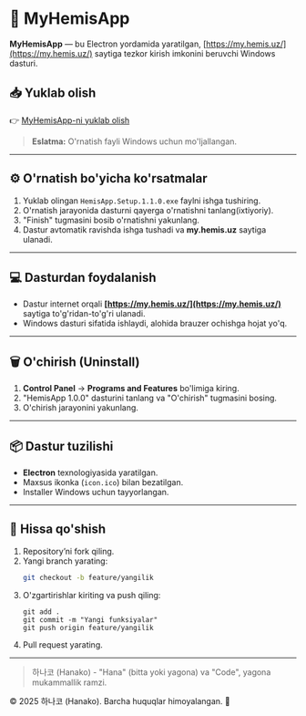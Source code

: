 # 🚀 MyHemisApp

**MyHemisApp** — bu Electron yordamida yaratilgan, [https://my.hemis.uz/](https://my.hemis.uz/) saytiga tezkor kirish imkonini beruvchi Windows dasturi.

## 📥 Yuklab olish

👉 [MyHemisApp-ni yuklab olish](https://github.com/jasurhaydarovcode/My-Hemis-App/releases/download/v1.1.0/MyHemisApp.Setup.1.1.0.exe)

> **Eslatma:** O'rnatish fayli Windows uchun mo'ljallangan.

---

## ⚙️ O'rnatish bo'yicha ko'rsatmalar

1. Yuklab olingan `HemisApp.Setup.1.1.0.exe` faylni ishga tushiring.
2. O'rnatish jarayonida dasturni qayerga o'rnatishni tanlang(ixtiyoriy).
3. "Finish" tugmasini bosib o'rnatishni yakunlang.
4. Dastur avtomatik ravishda ishga tushadi va **my.hemis.uz** saytiga ulanadi.

---

## 💻 Dasturdan foydalanish

- Dastur internet orqali **[https://my.hemis.uz/](https://my.hemis.uz/)** saytiga to'g'ridan-to'g'ri ulanadi.
- Windows dasturi sifatida ishlaydi, alohida brauzer ochishga hojat yo'q.

---

## 🗑️ O'chirish (Uninstall)

1. **Control Panel** → **Programs and Features** bo'limiga kiring.
2. "HemisApp 1.0.0" dasturini tanlang va "O'chirish" tugmasini bosing.
3. O'chirish jarayonini yakunlang.

---

## 📦 Dastur tuzilishi

- **Electron** texnologiyasida yaratilgan.
- Maxsus ikonka (`icon.ico`) bilan bezatilgan.
- Installer Windows uchun tayyorlangan.

---

## 🤝 Hissa qo'shish

1. Repository’ni fork qiling.
2. Yangi branch yarating:
   ```bash
   git checkout -b feature/yangilik
   ```
3. O'zgartirishlar kiriting va push qiling:
   ```
   git add .
   git commit -m "Yangi funksiyalar"
   git push origin feature/yangilik
   ```
4. Pull request yarating.

---

> 하나코 (Hanako) - "Hana" (bitta yoki yagona) va "Code", yagona mukammallik ramzi.

© 2025 하나코 (Hanako). Barcha huquqlar himoyalangan. 🌟